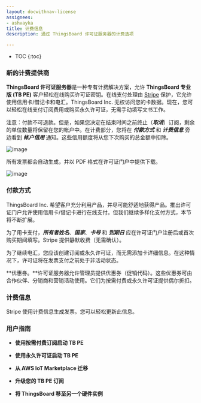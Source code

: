 ```yaml
---
layout: docwithnav-license
assignees:
- ashvayka
title: 计费信息
description: 通过 ThingsBoard 许可证服务器的计费选项

---
```

* TOC
{:toc}

### 新的计费提供商

**ThingsBoard 许可证服务器**是一种专有计费解决方案，允许 **ThingsBoard 专业版 (TB PE)** 客户轻松在线购买许可证密钥。在线支付处理由 [Stripe](https://stripe.com/) 保护，它允许使用信用卡/借记卡和电汇。ThingsBoard Inc. 无权访问您的卡数据。现在，您可以轻松在线支付订阅费用或购买永久许可证，无需手动填写文书工作。

注意：付款不可退款。但是，如果您决定在结束时间之前终止（***取消***）订阅，剩余的单位数量将保留在您的帐户中。在计费部分，您将在 ***付款方式*** 和 ***计费信息*** 旁边看到 ***帐户信用*** 通知。这些信用额度将从您下次购买的总金额中扣除。

![image](/images/license/accountcredit.png) 

所有发票都会自动生成，并以 PDF 格式在许可证门户中提供下载。

![image](/images/license/billing.png) 

### 付款方式
ThingsBoard Inc. 希望客户充分利用产品，并尽可能舒适地获得产品。推出许可证门户允许使用信用卡/借记卡进行在线支付。但我们继续多样化支付方式，本节将不断扩展。

为了用卡支付，***所有者姓名***、***国家***、***卡号*** 和 ***到期日*** 应在许可证门户注册后或首次购买期间填写。Stripe 提供静默收费（无需确认）。

为了继续电汇，您应该创建订阅或永久许可证，而无需添加卡详细信息。在这种情况下，许可证将在发票支付之前处于非活动状态。

**优惠券。**许可证服务器允许管理员提供优惠券（促销代码）。这些优惠券可由合作伙伴、分销商和营销活动使用。它们为按需付费或永久许可证提供偶尔折扣。

### 计费信息
Stripe 使用计费信息生成发票。您可以轻松更新此信息。

### 用户指南

- **使用按需付费订阅启动 TB PE**

- **使用永久许可证启动 TB PE**

- **从 AWS IoT Marketplace 迁移**

- **升级您的 TB PE 订阅**

- **将 ThingsBoard 移至另一个硬件实例**